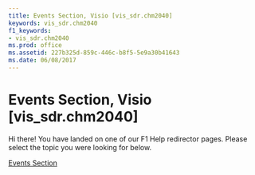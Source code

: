 ```yaml
---
title: Events Section, Visio [vis_sdr.chm2040]
keywords: vis_sdr.chm2040
f1_keywords:
- vis_sdr.chm2040
ms.prod: office
ms.assetid: 227b325d-859c-446c-b8f5-5e9a30b41643
ms.date: 06/08/2017
---
```



# Events Section, Visio [vis_sdr.chm2040]

Hi there! You have landed on one of our F1 Help redirector pages. Please select the topic you were looking for below.

[Events Section](http://msdn.microsoft.com/library/e994372e-533a-32d0-ff2b-7fb7d6e8274e%28Office.15%29.aspx)

